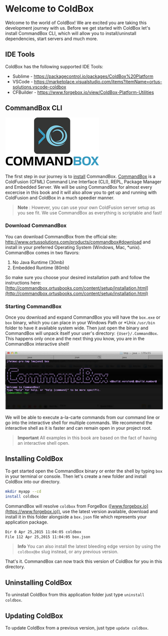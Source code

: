 # Welcome to ColdBox


Welcome to the world of ColdBox! We are excited you are taking this development journey with us. Before we get started with ColdBox let's install CommandBox CLI, which will allow you to install/uninstall dependencies, start servers and much more.

## IDE Tools

ColdBox has the following supported IDE Tools:

- Sublime - https://packagecontrol.io/packages/ColdBox%20Platform
- VSCode - https://marketplace.visualstudio.com/items?itemName=ortus-solutions.vscode-coldbox
- CFBuilder - https://www.forgebox.io/view/ColdBox-Platform-Utilities


## CommandBox CLI

![](../full/images/CommandBoxLogo.png)


The first step in our journey is to [install](http://commandbox.ortusbooks.com/content/setup/installation.html) CommandBox. [CommandBox](http://www.ortussolutions.com/products/commandbox) is a ColdFusion (CFML) Command Line Interface (CLI), REPL, Package Manager and Embedded Server. We will be using CommandBox for almost every excercise in this book and it will also allow you to get up and running with ColdFusion and ColdBox in a much speedier manner.


>**Note** : However, you can use your own ColdFusion server setup as you see fit. We use CommandBox as everything is scriptable and fast!


### Download CommandBox

You can download CommandBox from the official site: http://www.ortussolutions.com/products/commandbox#download and install in your preferred Operating System (Windows, Mac, *unix). CommandBox comes in two flavors:


1. No Java Runtime (30mb)
2. Embedded Runtime (80mb)


So make sure you choose your desired installation path and follow the instructions here: [http://commandbox.ortusbooks.com/content/setup/installation.html](http://commandbox.ortusbooks.com/content/setup/installation.html)



### Starting CommandBox

Once you download and expand CommandBox you will have the `box.exe` or `box` binary, which you can place in your Windows Path or *Unix `/usr/bin` folder to have it available system wide. Then just open the binary and CommandBox will unpack itself your user's directory: `{User}/.CommandBox`. This happens only once and the next thing you know, you are in the CommandBox interactive shell!


![](../full/images/commandbox-terminal.png)


We will be able to execute a-la-carte commands from our command line or go into the interactive shell for multiple commands. We recommend the interactive shell as it is faster and can remain open in your project root. 

> **Important** All examples in this book are based on the fact of having an interactive shell open.


## Installing ColdBox

To get started open the CommandBox binary or enter the shell by typing `box` in your terminal or console. Then let's create a new folder and install ColdBox into our directory.

```bash
mkdir myapp --cd
install coldbox
```

CommandBox will resolve `coldbox` from ForgeBox ([www.forgebox.io](https://www.forgebox.io)), use the latest version available, download and install it in this folder alongside a `box.json` file which represents your application package.


```
Dir 0 Apr 25,2015 11:04:05 coldbox
File 112 Apr 25,2015 11:04:05 box.json
```



> **Info** You can also install the latest bleeding edge version by using the `coldbox@be` slug instead, or any previous version.

That's it.  CommandBox can now track this version of ColdBox for you in this directory.

## Uninstalling ColdBox

To uninstall ColdBox from this application folder just type `uninstall coldbox`.

## Updating ColdBox

To update ColdBox from a previous version, just type `update coldbox`. 

